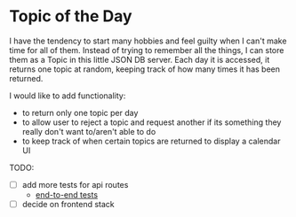 # Topic of the Day

I have the tendency to start many hobbies and feel guilty when I can't make time for all of them.
Instead of trying to remember all the things, I can store them as a Topic in this little JSON DB server.
Each day it is accessed, it returns one topic at random, keeping track of how many times it has been returned.

I would like to add functionality:

- to return only one topic per day
- to allow user to reject a topic and request another if its something they really don't want to/aren't able to do
- to keep track of when certain topics are returned to display a calendar UI

TODO:
- [ ] add more tests for api routes
  - [end-to-end tests](https://dev.to/nedsoft/testing-nodejs-express-api-with-jest-and-supertest-1km6)
- [ ] decide on frontend stack
